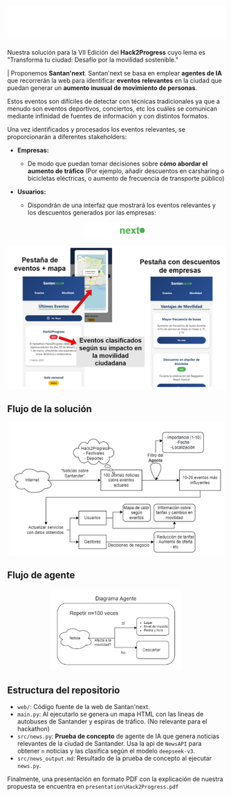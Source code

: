 ![Hack2Progress Banner](images/hack2progress.png)
---

Nuestra solución para la VII Edición del __Hack2Progress__ cuyo lema es "Transforma tu ciudad: Desafío por la movilidad sostenible."

| Proponemos __Santan'next__. Santan'next se basa en emplear __agentes de IA__ que recorrerán la web para identificar __eventos relevantes__ en la ciudad que puedan generar un __aumento inusual de movimiento de personas__.

Estos eventos son difíciles de detectar con técnicas tradicionales ya que a menudo son eventos deportivos, conciertos, etc los cuáles se comunican mediante infinidad de fuentes de información y con distintos formatos.

Una vez identificados y procesados los eventos relevantes, se proporcionarán a diferentes stakeholders:
- __Empresas:__
    - De modo que puedan tomar decisiones sobre __cómo abordar el aumento de tráfico__ (Por ejemplo, añadir descuentos en carsharing o bicicletas eléctricas, o aumento de frecuencia de transporte público)
 
- __Usuarios:__

  - Dispondrán de una interfaz que mostrará los eventos relevantes y los descuentos generados por las empresas: 
<p align="center">
    <img src="images/santannext.png" alt="Santan'next" width="150" />
</p>

<p align="center">
    <img src="images/santannext-UI.png" alt="UI" width="600" />
</p>

## Flujo de la solución

<p align="center">
    <img src="images/diagrama_de_flujo.png" alt="UI" width="500" />
</p>

## Flujo de agente
<p align="center">
    <img src="images/diagrama_agente.png" alt="UI" width="300" />
</p>

## Estructura del repositorio

- `web/`: Código fuente de la web de Santan'next.
- `main.py`: Al ejecutarlo se genera un mapa HTML con las líneas de autobuses de Santander y espiras de tráfico. (No relevante para el hackathon)
- `src/news.py`: __Prueba de concepto__ de agente de IA que genera noticias relevantes de la ciudad de Santander. Usa la api de `NewsAPI` para obtener `n` noticias y las clasifica según el modelo `deepseek-v3`.
- `src/news_output.md`: Resultado de la prueba de concepto al ejecutar `news.py`.

Finalmente, una presentación en formato PDF con la explicación de nuestra propuesta se encuentra en `presentation\Hack2Progress.pdf`
